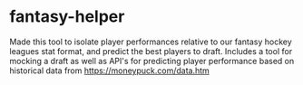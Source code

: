 # fantasy-helper
Made this tool to isolate player performances relative to our fantasy hockey leagues stat format, and predict the best players to draft. Includes a tool for mocking a draft as well as API's for predicting player performance based on historical data from https://moneypuck.com/data.htm
